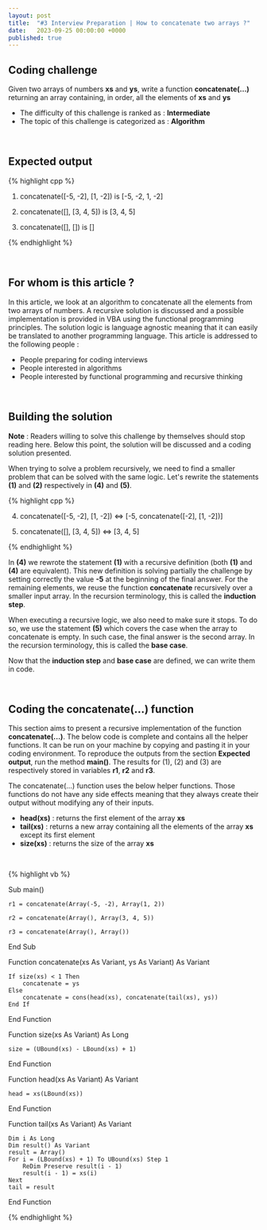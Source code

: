 ```yaml
---
layout: post
title:  "#3 Interview Preparation | How to concatenate two arrays ?"
date:   2023-09-25 00:00:00 +0000
published: true
---
```


## Coding challenge

Given two arrays of numbers **xs** and **ys**, write a function **concatenate(...)** returning an array containing, in order, all the elements of **xs** and **ys**

- The difficulty of this challenge is ranked as : **Intermediate**
- The topic of this challenge is categorized as : **Algorithm**

<br/>

## Expected output

{% highlight cpp %}

1) concatenate([-5, -2], [1, -2]) is [-5, -2, 1, -2]

2) concatenate([], [3, 4, 5]) is [3, 4, 5]

3) concatenate([], []) is []

{% endhighlight %}

<br/>

## For whom is this article ?

In this article, we look at an algorithm to concatenate all the elements from two arrays of numbers. A recursive solution is discussed and a possible implementation is provided in VBA using the functional programming principles. The solution logic is language agnostic meaning that it can easily be translated to another programming language. This article is addressed to the following people :

- People preparing for coding interviews
- People interested in algorithms
- People interested by functional programming and recursive thinking

<br/>

## Building the solution

**Note** : Readers willing to solve this challenge by themselves should stop reading here. Below this point, the solution will be discussed and a coding solution presented.

When trying to solve a problem recursively, we need to find a smaller problem that can be solved with the same logic. Let's rewrite the statements **(1)** and **(2)** respectively in **(4)** and **(5)**.

{% highlight cpp %}

4) concatenate([-5, -2], [1, -2]) <=> [-5, concatenate([-2], [1, -2])]

5) concatenate([], [3, 4, 5]) <=> [3, 4, 5] 

{% endhighlight %}

In **(4)** we rewrote the statement **(1)** with a recursive definition (both **(1)** and **(4)** are equivalent). This new definition is solving partially the challenge by setting correctly the value **-5** at the beginning of the final answer. For the remaining elements, we reuse the function **concatenate** recursively over a smaller input array. In the recursion terminology, this is called the **induction step**. 

When executing a recursive logic, we also need to make sure it stops. To do so, we use the statement **(5)** which covers the case when the array to concatenate is empty. In such case, the final answer is the second array. In the recursion terminology, this is called the **base case**. 

Now that the **induction step** and **base case** are defined, we can write them in code.

<br/>

## Coding the concatenate(...) function

This section aims to present a recursive implementation of the function **concatenate(...)**. The below code is complete and contains all the helper functions. It can be run on your machine by copying and pasting it in your coding environment. To reproduce the outputs from the section **Expected output**, run the method **main()**. The results for (1), (2) and (3) are respectively stored in variables **r1**, **r2** and **r3**.

The concatenate(...) function uses the below helper functions. Those functions do not have any side effects meaning that they always create their output without modifying any of their inputs. 
- **head(xs)** : returns the first element of the array **xs**
- **tail(xs)** : returns a new array containing all the elements of the array **xs** except its first element
- **size(xs)** : returns the size of the array **xs**

<br/>

{% highlight vb %}

Sub main()

    r1 = concatenate(Array(-5, -2), Array(1, 2))

    r2 = concatenate(Array(), Array(3, 4, 5))

    r3 = concatenate(Array(), Array())

End Sub

Function concatenate(xs As Variant, ys As Variant) As Variant

    If size(xs) < 1 Then
        concatenate = ys
    Else
        concatenate = cons(head(xs), concatenate(tail(xs), ys))
    End If

End Function

Function size(xs As Variant) As Long

    size = (UBound(xs) - LBound(xs) + 1)

End Function

Function head(xs As Variant) As Variant

    head = xs(LBound(xs))

End Function

Function tail(xs As Variant) As Variant

    Dim i As Long
    Dim result() As Variant
    result = Array()
    For i = (LBound(xs) + 1) To UBound(xs) Step 1
        ReDim Preserve result(i - 1)
        result(i - 1) = xs(i)
    Next
    tail = result
    
End Function

{% endhighlight %}
